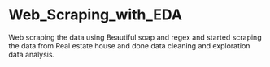 # Web_Scraping_with_EDA

Web scraping the data using Beautiful soap and regex and started scraping the data from Real estate house and done data cleaning and exploration data analysis.


